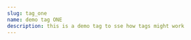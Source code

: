 ```yaml
---
slug: tag_one
name: demo tag ONE
description: this is a demo tag to sse how tags might work
---
```

